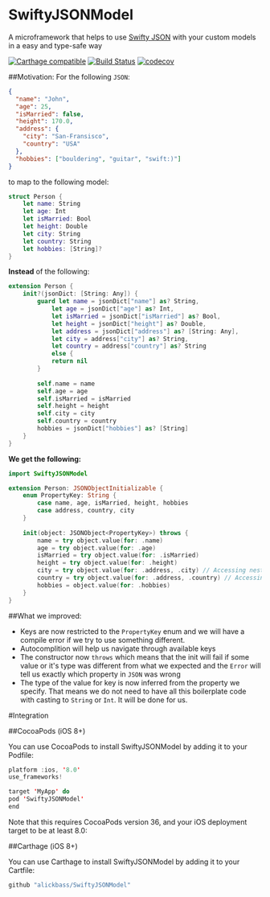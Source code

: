 # SwiftyJSONModel
A microframework that helps to use [Swifty JSON](https://github.com/SwiftyJSON/SwiftyJSON) with your custom models in a easy and type-safe way

[![Carthage compatible](https://img.shields.io/badge/Carthage-compatible-4BC51D.svg?style=flat)](https://github.com/Carthage/Carthage) 
[![Build Status](https://travis-ci.org/alickbass/SwiftyJSONModel.svg?branch=master)](https://travis-ci.org/alickbass/SwiftyJSONModel)
[![codecov](https://codecov.io/gh/alickbass/SwiftyJSONModel/branch/master/graph/badge.svg)](https://codecov.io/gh/alickbass/SwiftyJSONModel)

##Motivation:
For the following `JSON`:

```json
{
  "name": "John",
  "age": 25,
  "isMarried": false,
  "height": 170.0,
  "address": {
  	"city": "San-Fransisco",
  	"country": "USA"
  },
  "hobbies": ["bouldering", "guitar", "swift:)"]
}
```

to map to the following model:

```swift
struct Person {
    let name: String
    let age: Int
    let isMarried: Bool
    let height: Double
    let city: String
    let country: String
    let hobbies: [String]?
}
```

**Instead** of the following:

```swift
extension Person {
    init?(jsonDict: [String: Any]) {
        guard let name = jsonDict["name"] as? String,
            let age = jsonDict["age"] as? Int,
            let isMarried = jsonDict["isMarried"] as? Bool,
            let height = jsonDict["height"] as? Double,
            let address = jsonDict["address"] as? [String: Any],
            let city = address["city"] as? String,
            let country = address["country"] as? String
            else {
            return nil
        }
        
        self.name = name
        self.age = age
        self.isMarried = isMarried
        self.height = height
        self.city = city
        self.country = country
        hobbies = jsonDict["hobbies"] as? [String]
    }
}
```

**We get the following:**

```swift
import SwiftyJSONModel

extension Person: JSONObjectInitializable {
    enum PropertyKey: String {
        case name, age, isMarried, height, hobbies
        case address, country, city
    }
    
    init(object: JSONObject<PropertyKey>) throws {
        name = try object.value(for: .name)
        age = try object.value(for: .age)
        isMarried = try object.value(for: .isMarried)
        height = try object.value(for: .height)
        city = try object.value(for: .address, .city) // Accessing nested json
        country = try object.value(for: .address, .country) // Accessing nested json
        hobbies = object.value(for: .hobbies)
    }
}
```

##What we improved:
* Keys are now restricted to the `PropertyKey` enum and we will have a compile error if we try to use something different.
* Autocomplition will help us navigate through available keys
* The constructor now `throws` which means that the init will fail if some value or it's type was different from what we expected and the `Error` will tell us exactly which property in `JSON` was wrong
* The type of the value for key is now inferred from the property we specify. That means we do not need to have all this boilerplate code with casting to `String` or `Int`. It will be done for us.

#Integration

##CocoaPods (iOS 8+)

You can use CocoaPods to install SwiftyJSONModel by adding it to your Podfile:

```swift
platform :ios, '8.0'
use_frameworks!

target 'MyApp' do
pod 'SwiftyJSONModel'
end
```

Note that this requires CocoaPods version 36, and your iOS deployment target to be at least 8.0:

##Carthage (iOS 8+)

You can use Carthage to install SwiftyJSONModel by adding it to your Cartfile:

```swift
github "alickbass/SwiftyJSONModel"
```

